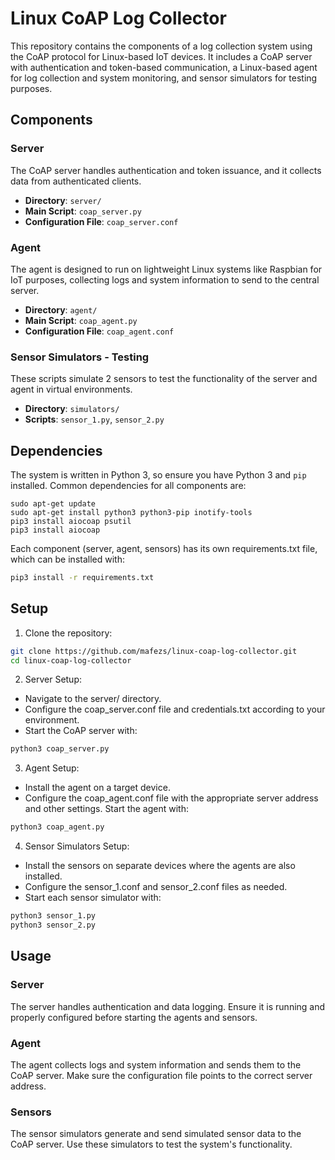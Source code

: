 # Linux CoAP Log Collector

This repository contains the components of a log collection system using the CoAP protocol for Linux-based IoT devices. It includes a CoAP server with authentication and token-based communication, a Linux-based agent for log collection and system monitoring, and sensor simulators for testing purposes.

## Components

### Server
The CoAP server handles authentication and token issuance, and it collects data from authenticated clients.

- **Directory**: `server/`
- **Main Script**: `coap_server.py`
- **Configuration File**: `coap_server.conf`

### Agent
The agent is designed to run on lightweight Linux systems like Raspbian for IoT purposes, collecting logs and system information to send to the central server.

- **Directory**: `agent/`
- **Main Script**: `coap_agent.py`
- **Configuration File**: `coap_agent.conf`

### Sensor Simulators - Testing
These scripts simulate 2 sensors to test the functionality of the server and agent in virtual environments.

- **Directory**: `simulators/`
- **Scripts**: `sensor_1.py`, `sensor_2.py`

## Dependencies

The system is written in Python 3, so ensure you have Python 3 and `pip` installed. Common dependencies for all components are:

```shell
sudo apt-get update 
sudo apt-get install python3 python3-pip inotify-tools
pip3 install aiocoap psutil
pip3 install aiocoap
```
Each component (server, agent, sensors) has its own requirements.txt file, which can be installed with:

```sh
pip3 install -r requirements.txt
```
## Setup 
1. Clone the repository:
```sh
git clone https://github.com/mafezs/linux-coap-log-collector.git
cd linux-coap-log-collector
```
2. Server Setup:
* Navigate to the server/ directory.
* Configure the coap_server.conf file and credentials.txt according to your environment.
* Start the CoAP server with:
```sh
python3 coap_server.py
```
3. Agent Setup:
* Install the agent on a target device.
* Configure the coap_agent.conf file with the appropriate server address and other settings.
Start the agent with:
```sh
python3 coap_agent.py
```
4. Sensor Simulators Setup:
* Install the sensors on separate devices where the agents are also installed.
* Configure the sensor_1.conf and sensor_2.conf files as needed.
* Start each sensor simulator with:
```sh
python3 sensor_1.py
python3 sensor_2.py
```
## Usage
### Server
The server handles authentication and data logging. Ensure it is running and properly configured before starting the agents and sensors.
### Agent
The agent collects logs and system information and sends them to the CoAP server. Make sure the configuration file points to the correct server address.
### Sensors
The sensor simulators generate and send simulated sensor data to the CoAP server. Use these simulators to test the system's functionality.
